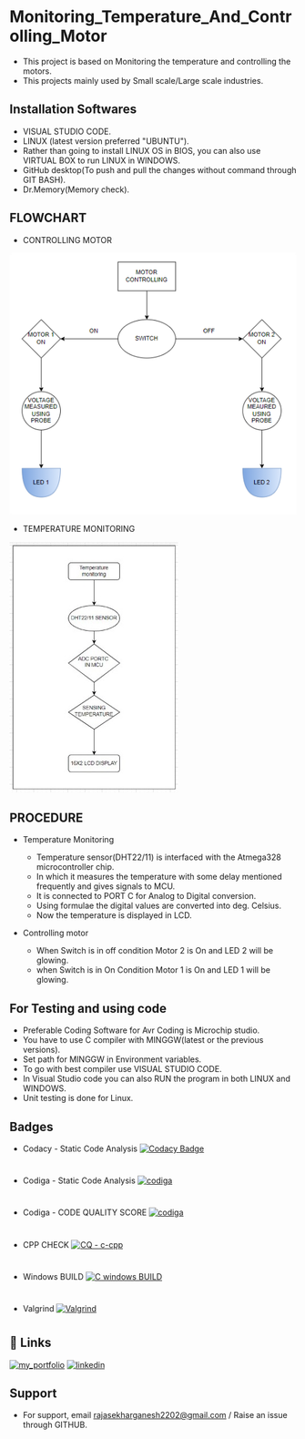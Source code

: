 # Monitoring_Temperature_And_Controlling_Motor


*   This project is based on Monitoring the temperature and controlling the motors.
*   This projects mainly used by Small scale/Large scale industries.


## Installation Softwares

*   VISUAL STUDIO CODE.
*   LINUX (latest version preferred "UBUNTU").
*   Rather than going to install LINUX OS in BIOS, you can also use VIRTUAL BOX to run LINUX in WINDOWS.
*   GitHub desktop(To push and pull the changes without command through GIT BASH).
*   Dr.Memory(Memory check).

## FLOWCHART

* CONTROLLING MOTOR

![MOTOR_CONTROL](https://github.com/Rajasekhar22/image/blob/main/2022-04-23-12-19-26.png)

* TEMPERATURE MONITORING

![MONITOR_TEMPERATURE](https://github.com/Rajasekhar22/image/blob/main/TEMP.jpeg)


## PROCEDURE

* Temperature Monitoring
  * Temperature sensor(DHT22/11) is interfaced with the Atmega328 microcontroller chip.
  * In which it measures the temperature with some delay mentioned frequently and gives signals to MCU.
  * It is connected to PORT C for Analog to Digital conversion.
  * Using formulae the digital values are converted into deg. Celsius.
  * Now the temperature is displayed in LCD.

* Controlling motor
  * When Switch is in off condition Motor 2 is On and LED 2 will be glowing.
  * when Switch is in On Condition Motor 1 is On and LED 1 will be glowing.


## For Testing and using code

* Preferable Coding Software for Avr Coding is Microchip studio.
* You have to use C compiler with MINGGW(latest or the previous versions).
* Set path for MINGGW in Environment variables.
* To go with best compiler use VISUAL STUDIO CODE.
* In Visual Studio code you can also RUN the program in both LINUX and WINDOWS.
* Unit testing is done for Linux.

## Badges 
* Codacy - Static Code Analysis
[![Codacy Badge](https://app.codacy.com/project/badge/Grade/2c73efbf9ec24ad1868e452829cbfca9)](https://www.codacy.com/gh/Rajasekhar22/M2_Monitoring_Temperature_And_Controlling_Motor/dashboard?utm_source=github.com&amp;utm_medium=referral&amp;utm_content=Rajasekhar22/M2_Monitoring_Temperature_And_Controlling_Motor&amp;utm_campaign=Badge_Grade)
#
* Codiga - Static Code Analysis
[![codiga](https://img.shields.io/badge/CODIGA_GRADE-A-green.svg)](https://api.codiga.io/project/33070/status/svg)
#
* Codiga - CODE QUALITY SCORE
[![codiga](https://img.shields.io/badge/CODIGA_QUALITY_SCORE-100-green.svg)](https://api.codiga.io/project/33070/score/svg)
#
* CPP CHECK
[![CQ - c-cpp](https://github.com/Rajasekhar22/M2_Monitoring_Temperature_And_Controlling_Motor/actions/workflows/c-cpp.yml/badge.svg)](https://github.com/Rajasekhar22/M2_Monitoring_Temperature_And_Controlling_Motor/actions/workflows/c-cpp.yml)
#
* Windows BUILD
[![C windows BUILD](https://github.com/Rajasekhar22/M2_Monitoring_Temperature_And_Controlling_Motor/actions/workflows/makefile.yml/badge.svg)](https://github.com/Rajasekhar22/M2_Monitoring_Temperature_And_Controlling_Motor/actions/workflows/makefile.yml)
#
* Valgrind
[![Valgrind](https://github.com/Rajasekhar22/M2_Monitoring_Temperature_And_Controlling_Motor/actions/workflows/valgrind.yml/badge.svg)](https://github.com/Rajasekhar22/M2_Monitoring_Temperature_And_Controlling_Motor/actions/workflows/valgrind.yml)
#

## 🔗 Links
[![my_portfolio](https://img.shields.io/badge/my_portfolio-000?style=for-the-badge&logo=ko-fi&logoColor=white)](https://github.com/Rajasekhar22)
[![linkedin](https://img.shields.io/badge/linkedin-0A66C2?style=for-the-badge&logo=linkedin&logoColor=white)](www.linkedin.com/in/bammidi-rajasekhar-2a58651b6)

## Support

*   For support, email rajasekharganesh2202@gmail.com / Raise an issue through GITHUB.

